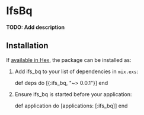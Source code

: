 # IfsBq

**TODO: Add description**

## Installation

If [available in Hex](https://hex.pm/docs/publish), the package can be installed as:

  1. Add ifs_bq to your list of dependencies in `mix.exs`:

        def deps do
          [{:ifs_bq, "~> 0.0.1"}]
        end

  2. Ensure ifs_bq is started before your application:

        def application do
          [applications: [:ifs_bq]]
        end
